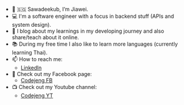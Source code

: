- 👋 🇸🇬 Sawadeekub, I’m Jiawei.
- 💻 I'm a software engineer with a focus in backend stuff (APIs and system design).
- 🌱 I blog about my learnings in my developing journey and also share/teach about it online.
- 📚 During my free time I also like to learn more languages (currently learning Thai).
- 📫 How to reach me:
  - [LinkedIn](https://www.linkedin.com/in/jiaweijwjw/ "jiawei's linkedin")
- 📘 Check out my Facebook page:
  - [Codejeng FB](https://www.facebook.com/codejeeng "jiawei's facebook page")
- 📺 Check out my Youtube channel:
  - [Codejeng YT](https://www.youtube.com/@codejeng "jiawei's youtube channel")

<!---
jiaweijwjw/jiaweijwjw is a ✨ special ✨ repository because its `README.md` (this file) appears on your GitHub profile.
You can click the Preview link to take a look at your changes.
--->

